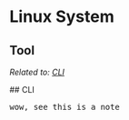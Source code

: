 <!--
Generated by com.igormaznitsa:idea-mindmap:intellij-2022.31.0-WebStorm intellij-2022.31.0-WebStorm (https://sciareto.org)
2023-01-28
-->
# Linux System

## Tool
*Related to: [CLI](#185F4310FDAA)*  

<a name="185F4310FDAA">
## CLI
<pre>wow, see this is a note
</pre>
